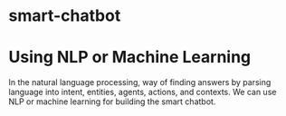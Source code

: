 # smart-chatbot
# Using NLP or Machine Learning

  In the  natural language processing, way of finding answers by parsing language into intent, entities, agents, actions, and contexts.
We can use NLP or machine learning for building the smart chatbot.
